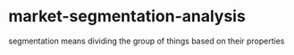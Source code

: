 # market-segmentation-analysis
segmentation means dividing the group of things based on their properties
